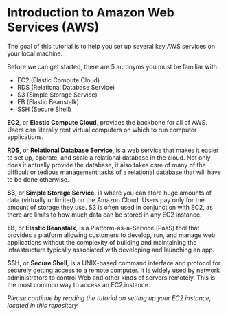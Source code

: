 # Introduction to Amazon Web Services (AWS)

The goal of this tutorial is to help you set up several key AWS services on your local machine. 

Before we can get started, there are 5 acronyms you must be familiar with:
- EC2 (Elastic Compute Cloud)
- RDS (Relational Database Service)
- S3 (Simple Storage Service)
- EB (Elastic Beanstalk)
- SSH (Secure Shell)

**EC2**, or **Elastic Compute Cloud**, provides the backbone for all of AWS. Users can literally rent virtual computers on which to run computer applications. 

**RDS**, or **Relational Database Service**, is a web service that makes it easier to set up, operate, and scale a relational database in the cloud. Not only does it actually provide the database, it also takes care of many of the difficult or tedious management tasks of a relational database that will have to be done otherwise.

**S3**, or **Simple Storage Service**, is where you can store huge amounts of data (virtually unlimited) on the Amazon Cloud. Users pay only for the amount of storage they use. S3 is often used in conjunction with EC2, as there are limits to how much data can be stored in any EC2 instance. 

**EB**, or **Elastic Beanstalk**, is a Platform-as-a-Service (PaaS) tool that provides a platform allowing customers to develop, run, and manage web applications without the complexity of building and maintaining the infrastructure typically associated with developing and launching an app.

**SSH**, or **Secure Shell**, is a UNIX-based command interface and protocol for securely getting access to a remote computer. It is widely used by network administrators to control Web and other kinds of servers remotely. This is the most common way to access an EC2 instance.

*Please continue by reading the tutorial on setting up your EC2 instance, located in this repository.*
